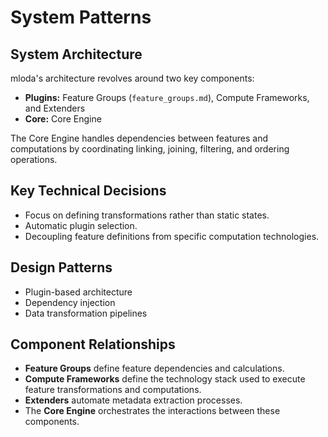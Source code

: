 # System Patterns

## System Architecture

mloda's architecture revolves around two key components:

*   **Plugins:** Feature Groups (`feature_groups.md`), Compute Frameworks, and Extenders
*   **Core:** Core Engine

The Core Engine handles dependencies between features and computations by coordinating linking, joining, filtering, and ordering operations.

## Key Technical Decisions

*   Focus on defining transformations rather than static states.
*   Automatic plugin selection.
*   Decoupling feature definitions from specific computation technologies.

## Design Patterns

*   Plugin-based architecture
*   Dependency injection
*   Data transformation pipelines

## Component Relationships

*   **Feature Groups** define feature dependencies and calculations.
*   **Compute Frameworks** define the technology stack used to execute feature transformations and computations.
*   **Extenders** automate metadata extraction processes.
*   The **Core Engine** orchestrates the interactions between these components.
